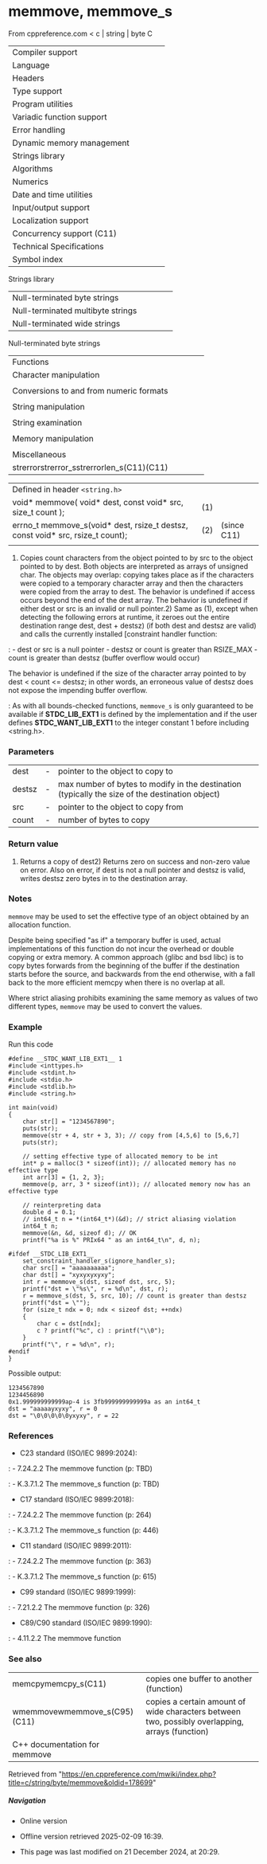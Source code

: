 # memmove, memmove_s

From cppreference.com
< c‎ | string‎ | byte
 C

|  |  |  |  |  |
| --- | --- | --- | --- | --- |
| Compiler support | | | | |
| Language | | | | |
| Headers | | | | |
| Type support | | | | |
| Program utilities | | | | |
| Variadic function support | | | | |
| Error handling | | | | |
| Dynamic memory management | | | | |
| Strings library | | | | |
| Algorithms | | | | |
| Numerics | | | | |
| Date and time utilities | | | | |
| Input/output support | | | | |
| Localization support | | | | |
| Concurrency support (C11) | | | | |
| Technical Specifications | | | | |
| Symbol index | | | | |

 Strings library

|  |  |  |  |  |
| --- | --- | --- | --- | --- |
| Null-terminated byte strings | | | | |
| Null-terminated multibyte strings | | | | |
| Null-terminated wide strings | | | | |

 Null-terminated byte strings

|  |  |  |  |  |
| --- | --- | --- | --- | --- |
| Functions | | | | |
| Character manipulation | | | | |
| |  |  |  |  |  | | --- | --- | --- | --- | --- | | isalnum | | | | | | isalpha | | | | | | islower | | | | | | isupper | | | | | | isdigit | | | | | | isxdigit | | | | | | isblank(C99) | | | | | | |  |  |  |  |  | | --- | --- | --- | --- | --- | | iscntrl | | | | | | isgraph | | | | | | isspace | | | | | | isprint | | | | | | ispunct | | | | | | tolower | | | | | | toupper | | | | | |
| Conversions to and from numeric formats | | | | |
| |  |  |  |  |  | | --- | --- | --- | --- | --- | | atoiatolatoll(C99) | | | | | | atof | | | | | | strtolstrtoll(C99) | | | | | | strtoulstrtoull(C99) | | | | | | |  |  |  |  |  | | --- | --- | --- | --- | --- | | strtoimaxstrtoumax(C99)(C99) | | | | | | strtofstrtodstrtold(C99)(C99) | | | | | | strfromfstrfromdstrfroml(C23)(C23)(C23) | | | | | |
| String manipulation | | | | |
| |  |  |  |  |  | | --- | --- | --- | --- | --- | | strcpystrcpy_s(C11) | | | | | | strncpystrncpy_s(C11) | | | | | | strcatstrcat_s(C11) | | | | | | |  |  |  |  |  | | --- | --- | --- | --- | --- | | strncatstrncat_s(C11) | | | | | | strxfrm | | | | | | strdup(C23) | | | | | | strndup(C23) | | | | | |  | | | | | |
| String examination | | | | |
| |  |  |  |  |  | | --- | --- | --- | --- | --- | | strlenstrnlen_s(C11) | | | | | | strcmp | | | | | | strncmp | | | | | | strcoll | | | | | | strchr | | | | | | strrchr | | | | | | |  |  |  |  |  | | --- | --- | --- | --- | --- | | strspn | | | | | | strcspn | | | | | | strpbrk | | | | | | strstr | | | | | | strtokstrtok_s(C11) | | | | | |  | | | | | |
| Memory manipulation | | | | |
| |  |  |  |  |  | | --- | --- | --- | --- | --- | | memchr | | | | | | memcmp | | | | | | memsetmemset_explicitmemset_s(C23)(C11) | | | | | | |  |  |  |  |  | | --- | --- | --- | --- | --- | | memcpymemcpy_s(C11) | | | | | | ****memmovememmove_s****(C11) | | | | | | memccpy(C23) | | | | | |
| Miscellaneous | | | | |
| strerrorstrerror_sstrerrorlen_s(C11)(C11) | | | | |

|  |  |  |
| --- | --- | --- |
| Defined in header `<string.h>` |  |  |
| void\* memmove( void\* dest, const void\* src, size_t count ); | (1) |  |
| errno_t memmove_s(void\* dest, rsize_t destsz, const void\* src, rsize_t count); | (2) | (since C11) |
|  |  |  |

1) Copies count characters from the object pointed to by src to the object pointed to by dest. Both objects are interpreted as arrays of unsigned char. The objects may overlap: copying takes place as if the characters were copied to a temporary character array and then the characters were copied from the array to dest. The behavior is undefined if access occurs beyond the end of the dest array. The behavior is undefined if either dest or src is an invalid or null pointer.2) Same as (1), except when detecting the following errors at runtime, it zeroes out the entire destination range dest, dest + destsz) (if both dest and destsz are valid) and calls the currently installed [constraint handler function:

:   - dest or src is a null pointer
    - destsz or count is greater than RSIZE_MAX
    - count is greater than destsz (buffer overflow would occur)

 The behavior is undefined if the size of the character array pointed to by dest < count <= destsz; in other words, an erroneous value of destsz does not expose the impending buffer overflow.

:   As with all bounds-checked functions, `memmove_s` is only guaranteed to be available if __STDC_LIB_EXT1__ is defined by the implementation and if the user defines __STDC_WANT_LIB_EXT1__ to the integer constant 1 before including <string.h>.

### Parameters

|  |  |  |
| --- | --- | --- |
| dest | - | pointer to the object to copy to |
| destsz | - | max number of bytes to modify in the destination (typically the size of the destination object) |
| src | - | pointer to the object to copy from |
| count | - | number of bytes to copy |

### Return value

1) Returns a copy of dest2) Returns zero on success and non-zero value on error. Also on error, if dest is not a null pointer and destsz is valid, writes destsz zero bytes in to the destination array.

### Notes

`memmove` may be used to set the effective type of an object obtained by an allocation function.

Despite being specified "as if" a temporary buffer is used, actual implementations of this function do not incur the overhead or double copying or extra memory. A common approach (glibc and bsd libc) is to copy bytes forwards from the beginning of the buffer if the destination starts before the source, and backwards from the end otherwise, with a fall back to the more efficient memcpy when there is no overlap at all.

Where strict aliasing prohibits examining the same memory as values of two different types, `memmove` may be used to convert the values.

### Example

Run this code

```
#define __STDC_WANT_LIB_EXT1__ 1
#include <inttypes.h>
#include <stdint.h>
#include <stdio.h>
#include <stdlib.h>
#include <string.h>
 
int main(void)
{
    char str[] = "1234567890";
    puts(str);
    memmove(str + 4, str + 3, 3); // copy from [4,5,6] to [5,6,7]
    puts(str);
 
    // setting effective type of allocated memory to be int
    int* p = malloc(3 * sizeof(int)); // allocated memory has no effective type
    int arr[3] = {1, 2, 3};
    memmove(p, arr, 3 * sizeof(int)); // allocated memory now has an effective type
 
    // reinterpreting data
    double d = 0.1;
    // int64_t n = *(int64_t*)(&d); // strict aliasing violation
    int64_t n;
    memmove(&n, &d, sizeof d); // OK
    printf("%a is %" PRIx64 " as an int64_t\n", d, n);
 
#ifdef __STDC_LIB_EXT1__
    set_constraint_handler_s(ignore_handler_s);
    char src[] = "aaaaaaaaaa";
    char dst[] = "xyxyxyxyxy";
    int r = memmove_s(dst, sizeof dst, src, 5);
    printf("dst = \"%s\", r = %d\n", dst, r);
    r = memmove_s(dst, 5, src, 10); // count is greater than destsz
    printf("dst = \"");
    for (size_t ndx = 0; ndx < sizeof dst; ++ndx)
    {
        char c = dst[ndx];
        c ? printf("%c", c) : printf("\\0");
    }
    printf("\", r = %d\n", r);
#endif
}

```

Possible output:

```
1234567890
1234456890
0x1.999999999999ap-4 is 3fb999999999999a as an int64_t
dst = "aaaaayxyxy", r = 0
dst = "\0\0\0\0\0yxyxy", r = 22

```

### References

- C23 standard (ISO/IEC 9899:2024):

:   - 7.24.2.2 The memmove function (p: TBD)

:   - K.3.7.1.2 The memmove_s function (p: TBD)

- C17 standard (ISO/IEC 9899:2018):

:   - 7.24.2.2 The memmove function (p: 264)

:   - K.3.7.1.2 The memmove_s function (p: 446)

- C11 standard (ISO/IEC 9899:2011):

:   - 7.24.2.2 The memmove function (p: 363)

:   - K.3.7.1.2 The memmove_s function (p: 615)

- C99 standard (ISO/IEC 9899:1999):

:   - 7.21.2.2 The memmove function (p: 326)

- C89/C90 standard (ISO/IEC 9899:1990):

:   - 4.11.2.2 The memmove function

### See also

|  |  |
| --- | --- |
| memcpymemcpy_s(C11) | copies one buffer to another   (function) |
| wmemmovewmemmove_s(C95)(C11) | copies a certain amount of wide characters between two, possibly overlapping, arrays   (function) |
| C++ documentation for memmove | |

Retrieved from "<https://en.cppreference.com/mwiki/index.php?title=c/string/byte/memmove&oldid=178699>"

##### Navigation

- Online version
- Offline version retrieved 2025-02-09 16:39.

- This page was last modified on 21 December 2024, at 20:29.